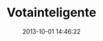 ---
layout: projects-history
title: Votainteligente
date: 2013-10-01 14:46:22
img: votainteligente.png
thumb: votainteligente-thumb.png
description: Vota Inteligente es un espacio de información y comunicación entre ciudadanos y candidatos, al igual que una herramienta abierta y adaptable a todos los distintos escenarios electorales. Su objetivo principal es ayudar a resolver dudas respecto a las elecciones, abrir y explicar las propuestas de los candidatos, compararlos, escribirles dudas o inquietudes, así como también ser el lugar donde puedes encontrar a el/la candidato/a que mejor represente tus intereses individuales. Diseñado como un kit de herramientas ciudadanas, la interacción a través de sus componentes permite a la ciudadanía ejercer un rol activo más allá del acto de votar en las elecciones, abriendo otros canales de participación.
site_url: http://votainteligente.cl
status: activo
mockup: votainteligente-mock.png
mockup_txt:
  - txt: Logo o nombre del sitio.
  - txt: Menú a páginas de información extra.
  - txt: Frase llamativa e introductoria.
  - txt: Espacio para elección o elecciónes destacadas. Contiene una galería dinámica que va mostrando a los diferentes candidatos de la elección.
  - txt: Nombre y descripción de la elección.
  - txt: Buscador de elecciones.
  - txt: Buscador para información de contacto y otros.
proyectos:
  - name: Voto Informado y Transparente, Bolivia
    img:
      - txt: vi07.png
    link:
      - txt: http://votoinformadobolivia.org/
    date:
      - txt: Octubre 2014
    history:
      - txt: Desarrollado para las Elecciones Generales donde los los bolivianos votarán por Presidente, Vice-presidente, Senadores, Diputados y representantes ante Organismos Supraestatales.
  - name: Elige tu Candidato, Venezuela
    img:
      - txt: no-img.png
    date:
      - txt: 2013
    history:
      - txt: Desarrollado para las elecciones de Venezuela.
  - name: A Quien Elegimos, Argentina
    img:
      - txt: vi05.png
    link:
      - txt: http://www.aquienelegimos.org/
    date:
      - txt: Octubre 2013
    history:
      - txt: Desarrollado para las elecciones de Senadores y Diputados en Argentina.
  - name: Presidenciales Chile 2013
    img:
      - txt: vi04.png
    link:
      - txt: http://votainteligente.cl/
    date:
      - txt: 2013
    history:
      - txt: Desarrollado para las elecciones presidenciales, senatoriales y de COREs del 2013 en Chile.
  - name: A Quienes Elegimos, Paraguay
    img:
      - txt: vi03.png
    link:
      - txt: http://paraguay.votainteligente.cl/
    date:
      - txt: 2013
    history:
      - txt: Desarrollado en conjunto con el Centro de Información y Recursos para el desarrollo (CIRD), para las elecciones de Presidente, Vicepresidente, Senadores y Parlasur de Paraguay el año 2013.
  - name: Municipales Chile 2012
    img:
      - txt: vi02.png
    link:
      - txt: http://municipales2012.votainteligente.cl/#
    date:
      - txt: 2012
    history:
      - txt: Revisa y comparte información de tu comuna y candidatos.
  - name: Presidenciales Argentina 2011
    img:
      - txt: no-img.png
    date:
      - txt: Octubre 2011
    history:
      - txt: Poder Ciudadano, CIPPEC y YoQuieroSaber junto a la Fundación Ciudadano Inteligente de Chile lanzaron la herramienta Vota Inteligente, para promover un voto informado y la participación ciudadana en las presidenciales del 2011. El objetivo es que los ciudadanos puedan evaluar las distintas propuestas y plataformas de los candidatos y saber con cuál de ellos tienen mayor afinidad política.
---